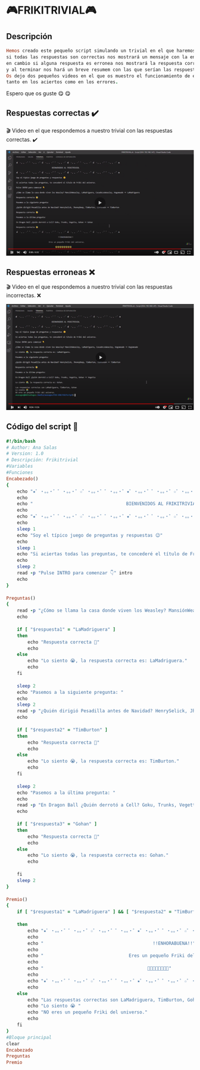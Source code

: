 # 🎮FRIKITRIVIAL🎮

## Descripción
``` ruby
Hemos creado este pequeño script simulando un trivial en el que haremos una serie de preguntas, 
si todas las respuestas son correctas nos mostrará un mensaje con la enhorabuena, 
en cambio si alguna respuesta es erronea nos mostrará la respuesta correcta a esa pregunta
y al terminar nos hará un breve resumem con las que serían las respuestas correctas. 
Os dejo dos pequeños videos en el que os muestro el funcionamiento de este script,
tanto en los aciertos como en los errores.
```
Espero que os guste :yum: :yum:

## Respuestas correctas ✔️

🎬 Video en el que respondemos a nuestro trivial con las respuestas correctas. ✔️

[![ScreenShot](https://github.com/anasalasro/Linux-Script/blob/main/ImagenesLinux/captura1.png)](https://www.youtube.com/watch?v=x2lSfuU6Z44&ab_channel=anasugus)

## Respuestas erroneas ❌

🎬 Video en el que respondemos a nuestro trivial con las respuestas incorrectas. ❌

[![ScreenShot](https://github.com/anasalasro/Linux-Script/blob/main/ImagenesLinux/captura2.png)](https://www.youtube.com/watch?v=biE2PPjJNWA&ab_channel=anasugus)


## Código del script 📝

``` ruby
#!/bin/bash
# Author: Ana Salas
# Version: 1.0
# Descripción: Frikitrivial
#Variables
#Funciones
Encabezado()
{    
    echo "★゜・。。・゜゜・。。・゜☆゜・。。・゜゜・。。・゜★゜・。。・゜゜・。。・゜☆゜・。。・゜゜・。。・゜★"
    echo
    echo "                                   BIENVENIDOS AL FRIKITRIVIAL"
    echo
    echo "★゜・。。・゜゜・。。・゜☆゜・。。・゜゜・。。・゜★゜・。。・゜゜・。。・゜☆゜・。。・゜゜・。。・゜★"
    echo
    sleep 1
    echo "Soy el típico juego de preguntas y respuestas 😉"
    echo
    sleep 1
    echo "Si aciertas todas las preguntas, te concederé el título de Friki del universo."
    echo
    sleep 2
    read -p "Pulse INTRO para comenzar 👇" intro
    echo
}

Preguntas()
{
    read -p "¿Cómo se llama la casa donde viven los Weasley? MansiónWeasley, LaMadriguera, CasadeLosWeasley, Hogsmeade ➺  " respuesta1
    echo

    if [ "$respuesta1" = "LaMadriguera" ]
    then
        echo "Respuesta correcta 🥳"
        echo
    else
        echo "Lo siento 😭, la respuesta correcta es: LaMadriguera."
        echo
    fi

    sleep 2
    echo "Pasemos a la siguiente pregunta: "
    echo
    sleep 2
    read -p "¿Quién dirigió Pesadilla antes de Navidad? HenrySelick, JhonnyDeep, TimBurton, JimHenson ➺  " respuesta2
    echo

    if [ "$respuesta2" = "TimBurton" ]
    then
        echo "Respuesta correcta 🥳"
        echo
    else
        echo "Lo siento 😭, la respuesta correcta es: TimBurton."
        echo
    fi

    sleep 2
    echo "Pasemos a la última pregunta: "
    echo
    read -p "En Dragon Ball ¿Quién derrotó a Cell? Goku, Trunks, Vegetta, Gohan ➺  " respuesta3
    echo

    if [ "$respuesta3" = "Gohan" ]
    then
        echo "Respuesta correcta 🥳"
        echo
    else
        echo "Lo siento 😭, la respuesta correcta es: Gohan."
        echo
    
    fi
    sleep 2
}

Premio()
{
    if [ "$respuesta1" = "LaMadriguera" ] && [ "$respuesta2" = "TimBurton" ]  && [ "$respuesta3" = "Gohan" ]
    
    then
        echo "★゜・。。・゜゜・。。・゜☆゜・。。・゜゜・。。・゜★゜・。。・゜゜・。。・゜☆゜・。。・゜゜・。。・゜★"
        echo
        echo "                                         !!ENHORABUENA!!"
        echo
        echo "                                Eres un pequeño Friki del universo."
        echo
        echo "                                       🥳🥳🥳🥳🥳🥳🥳🥳"
        echo
        echo "★゜・。。・゜゜・。。・゜☆゜・。。・゜゜・。。・゜★゜・。。・゜゜・。。・゜☆゜・。。・゜゜・。。・゜★"
        echo
    else
        echo "Las respuestas correctas son LaMadriguera, TimBurton, Gohan "
        echo "Lo siento 😭 "
        echo "NO eres un pequeño Friki del universo."
        echo
    fi
}
#Bloque principal
clear
Encabezado
Preguntas
Premio
